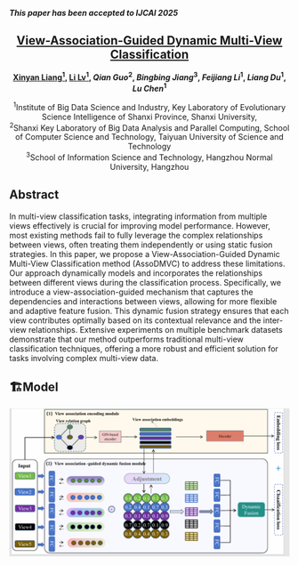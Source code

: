 _**This paper has been accepted to IJCAI 2025**_

<h2 align="center"> <a href="https://www.ijcai.org/proceedings/2025/632">View-Association-Guided Dynamic Multi-View Classification</a></h2>

<div align="center">

**[Xinyan Liang<sup>1</sup>](https://xinyanliang.github.io/), [Li Lv<sup>1</sup>](https://github.com/LiShuailzn), _Qian Guo_<sup>2</sup>, _Bingbing Jiang_<sup>3</sup>, _Feijiang Li_<sup>1</sup>, _Liang Du_<sup>1</sup>, _Lu Chen_<sup>1</sup>**

<sup>1</sup>Institute of Big Data Science and Industry, Key Laboratory of Evolutionary Science Intelligence of
Shanxi Province, Shanxi University,<br>
<sup>2</sup>Shanxi Key Laboratory of Big Data Analysis and Parallel Computing, School of Computer Science and
Technology, Taiyuan University of Science and Technology<br>
<sup>3</sup>School of Information Science and Technology, Hangzhou Normal University, Hangzhou<br>


</div>


## Abstract
In multi-view classification tasks, integrating information from multiple views effectively is crucial for improving model performance. However, most existing methods fail to fully leverage the complex relationships between views, often treating them independently or using static fusion strategies. In this paper, we propose a View-Association-Guided Dynamic Multi-View Classification method (AssoDMVC) to address these limitations. Our approach dynamically models and incorporates the relationships between different views during the classification process. Specifically, we introduce a view-association-guided mechanism that captures the dependencies and interactions between views, allowing for more flexible and adaptive feature fusion. This dynamic fusion strategy ensures that each view contributes optimally based on its contextual relevance and the inter-view relationships. Extensive experiments on multiple benchmark datasets demonstrate that our method outperforms traditional multi-view classification techniques, offering a more robust and efficient solution for tasks involving complex multi-view data.

## 🏗️Model
<div align="center">
  <img src="model.png" />
</div>
